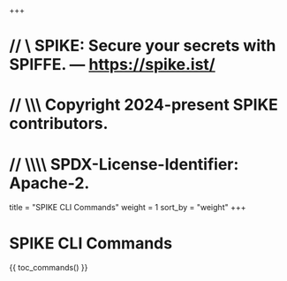 +++
# //    \\ SPIKE: Secure your secrets with SPIFFE. — https://spike.ist/
# //  \\\\\ Copyright 2024-present SPIKE contributors.
# // \\\\\\\ SPDX-License-Identifier: Apache-2.

title = "SPIKE CLI Commands"
weight = 1
sort_by = "weight"
+++

# SPIKE CLI Commands

{{ toc_commands() }}
